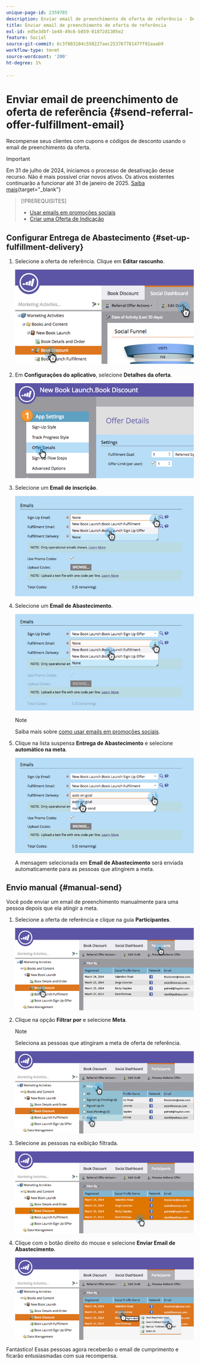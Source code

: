 ```yaml
---
unique-page-id: 2359785
description: Enviar email de preenchimento de oferta de referência - Documentação do Marketo - Documentação do produto
title: Enviar email de preenchimento de oferta de referência
exl-id: ed5e3dbf-1e48-49c6-b859-01872d1305e2
feature: Social
source-git-commit: 6c3f803104c550227aec25376778147ff92aaab9
workflow-type: tm+mt
source-wordcount: '200'
ht-degree: 1%

---
```


# Enviar email de preenchimento de oferta de referência {#send-referral-offer-fulfillment-email}

Recompense seus clientes com cupons e códigos de desconto usando o email de preenchimento da oferta.

>[!IMPORTANT]
>
>Em 31 de julho de 2024, iniciamos o processo de desativação desse recurso. Não é mais possível criar novos ativos. Os ativos existentes continuarão a funcionar até 31 de janeiro de 2025. [Saiba mais](https://nation.marketo.com/t5/employee-blogs/marketo-engage-social-features-deprecation/ba-p/351977){target="_blank"}

>[!PREREQUISITES]
>
>* [Usar emails em promoções sociais](/help/marketo/product-docs/demand-generation/social/social-functions/use-emails-in-social-promotions.md)
>* [Criar uma Oferta de Indicação](/help/marketo/product-docs/demand-generation/social/referral-offers/create-a-referral-offer.md)

## Configurar Entrega de Abastecimento {#set-up-fulfillment-delivery}

1. Selecione a oferta de referência. Clique em **Editar rascunho**.

   ![](assets/image2015-4-20-16-3a3-3a14.png)

1. Em **Configurações do aplicativo**, selecione **Detalhes da oferta**.

   ![](assets/image2015-4-23-12-3a53-3a16.png)

1. Selecione um **Email de inscrição**.

   ![](assets/image2015-4-23-12-3a58-3a52.png)

1. Selecione um **Email de Abastecimento**.

   ![](assets/image2015-4-23-13-3a4-3a40.png)

   >[!NOTE]
   >
   >Saiba mais sobre [como usar emails em promoções sociais](/help/marketo/product-docs/demand-generation/social/social-functions/use-emails-in-social-promotions.md).

1. Clique na lista suspensa **Entrega de Abastecimento** e selecione **automático na meta**.

   ![](assets/image2015-4-23-13-3a13-3a33.png)

   A mensagem selecionada em **Email de Abastecimento** será enviada automaticamente para as pessoas que atingirem a meta.

## Envio manual {#manual-send}

Você pode enviar um email de preenchimento manualmente para uma pessoa depois que ela atingir a meta.

1. Selecione a oferta de referência e clique na guia **Participantes**.

   ![](assets/image2015-4-20-15-3a37-3a14.png)

1. Clique na opção **Filtrar por** e selecione **Meta**.

   >[!NOTE]
   >
   >Seleciona as pessoas que atingiram a meta de oferta de referência.

   ![](assets/image2015-4-20-15-3a59-3a11.png)

1. Selecione as pessoas na exibição filtrada.

   ![](assets/2015-04-23-13-08-53.png)

1. Clique com o botão direito do mouse e selecione **Enviar Email de Abastecimento**.

   ![](assets/2015-04-20-15-54-13.png)

Fantástico! Essas pessoas agora receberão o email de cumprimento e ficarão entusiasmadas com sua recompensa.
